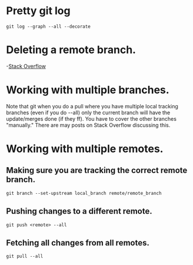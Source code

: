 # Pretty git log

`git log --graph --all --decorate`

# Deleting a remote branch.
-[Stack Overflow](http://stackoverflow.com/questions/2003505/delete-a-git-branch-both-locally-and-remotely/2003515#2003515)

# Working with multiple branches.

Note that git when you do a pull where you have multiple local tracking branches (even if you do --all) only the current branch will have the update/merges done (if they ff). You have to cover the other branches "manually." There are may posts on Stack Overflow discussing this.

# Working with multiple remotes.

## Making sure you are tracking the correct remote branch.
`git branch --set-upstream local_branch remote/remote_branch`

## Pushing changes to a different remote.
`git push <remote> --all`

## Fetching all changes from all remotes.
`git pull --all`

